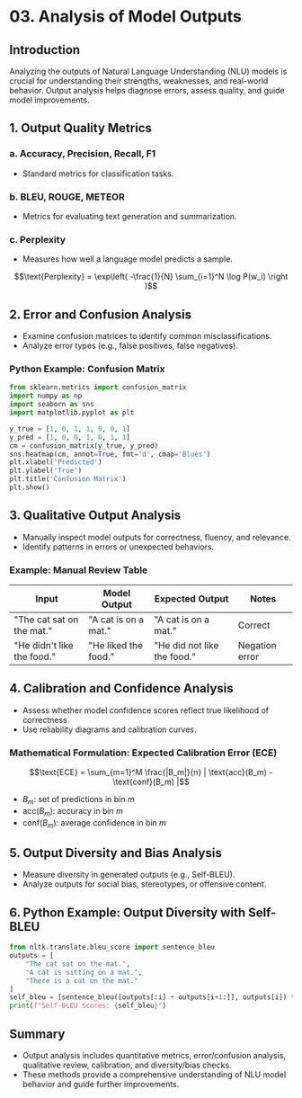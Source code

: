 # 03. Analysis of Model Outputs

## Introduction

Analyzing the outputs of Natural Language Understanding (NLU) models is crucial for understanding their strengths, weaknesses, and real-world behavior. Output analysis helps diagnose errors, assess quality, and guide model improvements.

## 1. Output Quality Metrics

### a. Accuracy, Precision, Recall, F1
- Standard metrics for classification tasks.

### b. BLEU, ROUGE, METEOR
- Metrics for evaluating text generation and summarization.

### c. Perplexity
- Measures how well a language model predicts a sample.

```math
\text{Perplexity} = \exp\left( -\frac{1}{N} \sum_{i=1}^N \log P(w_i) \right )
```

## 2. Error and Confusion Analysis
- Examine confusion matrices to identify common misclassifications.
- Analyze error types (e.g., false positives, false negatives).

### Python Example: Confusion Matrix
```python
from sklearn.metrics import confusion_matrix
import numpy as np
import seaborn as sns
import matplotlib.pyplot as plt

y_true = [1, 0, 1, 1, 0, 0, 1]
y_pred = [1, 0, 0, 1, 0, 1, 1]
cm = confusion_matrix(y_true, y_pred)
sns.heatmap(cm, annot=True, fmt='d', cmap='Blues')
plt.xlabel('Predicted')
plt.ylabel('True')
plt.title('Confusion Matrix')
plt.show()
```

## 3. Qualitative Output Analysis
- Manually inspect model outputs for correctness, fluency, and relevance.
- Identify patterns in errors or unexpected behaviors.

### Example: Manual Review Table
| Input | Model Output | Expected Output | Notes |
|-------|--------------|----------------|-------|
| "The cat sat on the mat." | "A cat is on a mat." | "A cat is on a mat." | Correct |
| "He didn't like the food." | "He liked the food." | "He did not like the food." | Negation error |

## 4. Calibration and Confidence Analysis
- Assess whether model confidence scores reflect true likelihood of correctness.
- Use reliability diagrams and calibration curves.

### Mathematical Formulation: Expected Calibration Error (ECE)
```math
\text{ECE} = \sum_{m=1}^M \frac{|B_m|}{n} | \text{acc}(B_m) - \text{conf}(B_m) |
```
- $`B_m`$: set of predictions in bin $`m`$
- $`\text{acc}(B_m)`$: accuracy in bin $`m`$
- $`\text{conf}(B_m)`$: average confidence in bin $`m`$

## 5. Output Diversity and Bias Analysis
- Measure diversity in generated outputs (e.g., Self-BLEU).
- Analyze outputs for social bias, stereotypes, or offensive content.

## 6. Python Example: Output Diversity with Self-BLEU
```python
from nltk.translate.bleu_score import sentence_bleu
outputs = [
    "The cat sat on the mat.",
    "A cat is sitting on a mat.",
    "There is a cat on the mat."
]
self_bleu = [sentence_bleu([outputs[:i] + outputs[i+1:]], outputs[i]) for i in range(len(outputs))]
print(f"Self-BLEU scores: {self_bleu}")
```

## Summary
- Output analysis includes quantitative metrics, error/confusion analysis, qualitative review, calibration, and diversity/bias checks.
- These methods provide a comprehensive understanding of NLU model behavior and guide further improvements. 